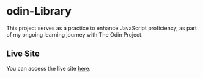 # odin-Library

This project serves as a practice to enhance JavaScript proficiency, as part of my ongoing learning journey with The Odin Project.

## Live Site

You can access the live site [here](https://yanyukiai.github.io/odin-Library/).

